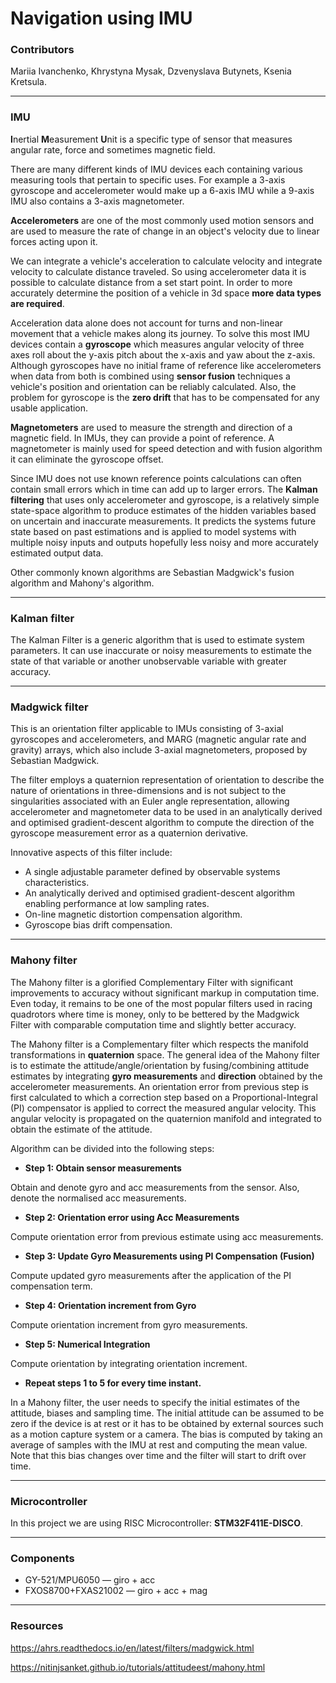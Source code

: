 # Navigation using IMU

### Contributors

Mariia Ivanchenko,
Khrystyna Mysak, 
Dzvenyslava Butynets,
Ksenia Kretsula.

---

### IMU

**I**nertial **M**easurement **U**nit is a specific type of sensor that measures angular rate, force and sometimes magnetic field.

There are many different kinds of IMU devices each containing various measuring tools that pertain to specific uses. For example a 3-axis gyroscope and accelerometer would make up a 6-axis IMU while a 9-axis IMU also contains a 3-axis magnetometer.

**Accelerometers** are one of the most commonly used motion sensors and are used to measure the rate of change in an object's velocity due to linear forces acting upon it.

We can integrate a vehicle's acceleration to calculate velocity and integrate velocity to calculate distance traveled. So using accelerometer data it is possible to calculate distance from a set start point. In order to more accurately determine the position of a vehicle in 3d space **more data types are required**.

Acceleration data alone does not account for turns and non-linear movement that a vehicle makes along its journey. To solve this most IMU devices contain a **gyroscope** which measures angular velocity of three axes roll about the y-axis pitch about the x-axis and yaw about the z-axis. Although gyroscopes have no initial frame of reference like accelerometers when data from both is combined using **sensor fusion** techniques a vehicle's position and orientation can be reliably calculated. Also, the problem for gyroscope is the **zero drift** that has to be compensated for any usable application.

**Magnetometers** are used to measure the strength and direction of a magnetic field. In IMUs, they can provide a point of reference. A magnetometer is mainly used for speed detection and with fusion algorithm it can eliminate the gyroscope offset.

Since IMU does not use known reference points calculations can often contain small errors which in time can add up to larger errors. The **Kalman filtering** that uses only accelerometer and gyroscope, is a relatively simple state-space algorithm to produce estimates of the hidden variables based on uncertain and inaccurate measurements. It predicts the systems future state based on past estimations and is applied to model systems with multiple noisy inputs and outputs hopefully less noisy and more accurately estimated output data.

Other commonly known algorithms are Sebastian Madgwick's fusion algorithm and Mahony's algorithm.

---

### Kalman filter

The Kalman Filter is a generic algorithm that is used to estimate system parameters. It can use inaccurate or noisy measurements to estimate the state of that variable or another unobservable variable with greater accuracy.

---

### Madgwick filter

This is an orientation filter applicable to IMUs consisting of 3-axial gyroscopes and accelerometers, and MARG (magnetic angular rate and gravity) arrays, which also include 3-axial magnetometers, proposed by Sebastian Madgwick.

The filter employs a quaternion representation of orientation to describe the nature of orientations in three-dimensions and is not subject to the singularities associated with an Euler angle representation, allowing accelerometer and magnetometer data to be used in an analytically derived and optimised gradient-descent algorithm to compute the direction of the gyroscope measurement error as a quaternion derivative.

Innovative aspects of this filter include:

- A single adjustable parameter defined by observable systems characteristics.
- An analytically derived and optimised gradient-descent algorithm enabling performance at low sampling rates.
- On-line magnetic distortion compensation algorithm.
- Gyroscope bias drift compensation.

---

### Mahony filter

The Mahony filter is a glorified Complementary Filter with significant improvements to accuracy without significant markup in computation time. Even today, it remains to be one of the most popular filters used in racing quadrotors where time is money, only to be bettered by the Madgwick Filter with comparable computation time and slightly better accuracy.

The Mahony filter is a Complementary filter which respects the manifold transformations in **quaternion** space. The general idea of the Mahony filter is to estimate the attitude/angle/orientation by fusing/combining attitude estimates by integrating **gyro measurements** and **direction** obtained by the accelerometer measurements. An orientation error from previous step is first calculated to which a correction step based on a Proportional-Integral (PI) compensator is applied to correct the measured angular velocity. This angular velocity is propagated on the quaternion manifold and integrated to obtain the estimate of the attitude.

Algorithm can be divided into the following steps:

- **Step 1: Obtain sensor measurements**

Obtain and denote gyro and acc measurements from the sensor.  Also, denote the normalised acc measurements.

- **Step 2: Orientation error using Acc Measurements**

Compute orientation error from previous estimate using acc measurements.

- **Step 3: Update Gyro Measurements using PI Compensation (Fusion)**

Compute updated gyro measurements after the application of the PI compensation term.

- **Step 4: Orientation increment from Gyro**

Compute orientation increment from gyro measurements.

- **Step 5: Numerical Integration**

Compute orientation by integrating orientation increment.

- **Repeat steps 1 to 5 for every time instant.**

In a Mahony filter, the user needs to specify the initial estimates of the attitude, biases and sampling time. The initial attitude can be assumed to be zero if the device is at rest or it has to be obtained by external sources such as a motion capture system or a camera. The bias is computed by taking an average of samples with the IMU at rest and computing the mean value. Note that this bias changes over time and the filter will start to drift over time.

---

### Microcontroller

In this project we are using RISC Microcontroller: **STM32F411E-DISCO**.

---

### Components

- GY-521/MPU6050 — giro + acc
- FXOS8700+FXAS21002 — giro + acc + mag

---

### Resources

https://ahrs.readthedocs.io/en/latest/filters/madgwick.html

https://nitinjsanket.github.io/tutorials/attitudeest/mahony.html